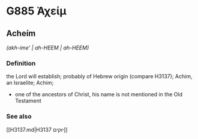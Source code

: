 # G885 Ἀχείμ

## Acheím

_(akh-ime' | ah-HEEM | ah-HEEM)_

### Definition

the Lord will establish; probably of Hebrew origin (compare H3137); Achim, an Israelite; Achim; 

- one of the ancestors of Christ, his name is not mentioned in the Old Testament

### See also

[[H3137.md|H3137 יוקים]]
